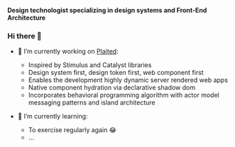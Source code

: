 **Design technologist specializing in design systems and Front-End Architecture**

### Hi there 👋
- 🔭 I’m currently working on [Plaited](https://github.com/plaited):
  - Inspired by Stimulus and Catalyst libraries
  - Design system first, design token first, web component first
  - Enables the development highly dynamic server rendered web apps
  - Native component hydration via declarative shadow dom
  - Incorporates behavioral programming algorithm with actor model 
 messaging patterns and island architecture


- 🌱 I’m currently learning:
  - To exercise regularly again 😂
  - ...

<!--
**EdwardIrby/edwardirby** is a ✨ _special_ ✨ repository because its `README.md` (this file) appears on your GitHub profile.

Here are some ideas to get you started:

- 🔭 I’m currently working on ...
- 🌱 I’m currently learning ...
- 👯 I’m looking to collaborate on ...
- 🤔 I’m looking for help with ...
- 💬 Ask me about ...
- 📫 How to reach me: ...
- 😄 Pronouns: ...
- ⚡ Fun fact: ...
-->
